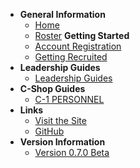 <!-- docs/_sidebar.md -->

- **General Information**
    - [Home]()
    - [Roster](roster)
    **Getting Started**
    - [Account Registration](register-account)
    - [Getting Recruited](get-recruited)
- **Leadership Guides**
    - [Leadership Guides](leadership/lead-home)
- **C-Shop Guides**
    - [C-1 PERSONNEL](c1/c1-home)
- **Links**
    - [Visit the Site](https://dc.501stlegion-a3.com/)
    - [GitHub](https://github.com/501stLegionA3/FiveOhFirstDataCore)
- **Version Information**
    - [Version 0.7.0 Beta](https://github.com/501stLegionA3/FiveOhFirstDataCore/releases/tag/v0.7.0-beta)